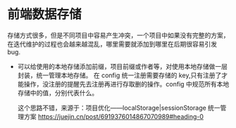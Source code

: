 # 前端数据存储

存储方式很多，但是不同项目中容易产生冲突，一个项目中如果没有完整的方案，在迭代维护的过程也会越来越混乱，哪里需要就添加到哪里在后期很容易引发 bug.

- 可以给使用的本地存储添加前缀，项目前缀或作者等，对使用本地存储做一层封装，统一管理本地存储。
  在 config 统一注册需要存储的 key,只有注册了才能操作，没注册的提醒先去注册再进行存取删的操作。config 中规范所有本地存储中的值，分别代表什么。

  这个思路不错，来源于：项目优化——localStorage|sessionStorage 统一管理方案 https://juejin.cn/post/6919376014867070989#heading-0
